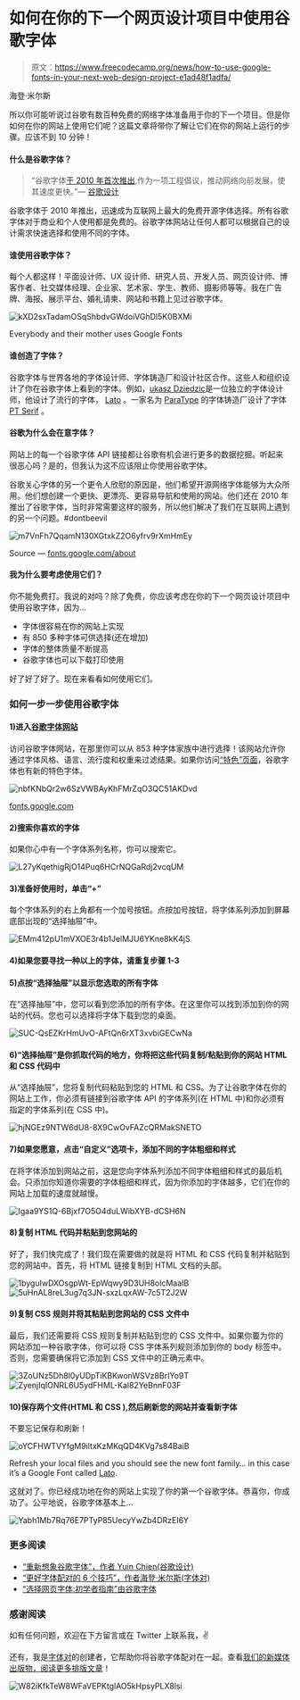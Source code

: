 # 如何在你的下一个网页设计项目中使用谷歌字体

> 原文：<https://www.freecodecamp.org/news/how-to-use-google-fonts-in-your-next-web-design-project-e1ad48f1adfa/>

海登·米尔斯

所以你可能听说过谷歌有数百种免费的网络字体准备用于你的下一个项目。但是你如何在你的网站上使用它们呢？这篇文章将带你了解让它们在你的网站上运行的步骤。应该不到 10 分钟！

#### 什么是谷歌字体？

> “谷歌字体[于 2010 年首次推出](https://googlecode.blogspot.com/2010/05/introducing-google-font-api-google-font.html),作为一项工程倡议，推动网络向前发展，使其速度更快。”— [谷歌设计](https://design.google/library/reimagining-google-fonts/)

谷歌字体于 2010 年推出，迅速成为互联网上最大的免费开源字体选择。所有谷歌字体对于商业和个人使用都是免费的。谷歌字体网站让任何人都可以根据自己的设计需求快速选择和使用不同的字体。

#### 谁使用谷歌字体？

每个人都这样！平面设计师、UX 设计师、研究人员、开发人员、网页设计师、博客作者、社交媒体经理、企业家、艺术家、学生、教师、摄影师等等。我在广告牌、海报、展示平台、婚礼请柬、网站和书籍上见过谷歌字体。

![kXD2sxTadamOSqShbdvGWdoiVGhDl5K0BXMi](img/3db6a2f623af4f9ab7be3e8ff13d98f9.png)

Everybody and their mother uses Google Fonts

#### 谁创造了字体？

谷歌字体与世界各地的字体设计师、字体铸造厂和设计社区合作。这些人和组织设计了你在谷歌字体上看到的字体。例如，[ukasz Dziedzic](http://www.latofonts.com/)是一位独立的字体设计师，他设计了流行的字体， [Lato](https://fonts.google.com/specimen/Lato) 。一家名为 [ParaType](http://www.paratype.com/) 的字体铸造厂设计了字体 [PT Serif](https://fonts.google.com/specimen/PT+Serif) 。

#### 谷歌为什么会在意字体？

网站上的每一个谷歌字体 API 链接都让谷歌有机会进行更多的数据挖掘。听起来很恶心吗？是的，但我认为这不应该阻止你使用谷歌字体。

谷歌关心字体的另一个更令人欣慰的原因是，他们希望开源网络字体能够为大众所用。他们想创建一个更快、更漂亮、更容易导航和使用的网站。他们还在 2010 年推出了谷歌字体，当时非常需要这样的服务，所以他们解决了我们在互联网上遇到的另一个问题。#dontbeevil

![m7VnFh7QqamN130XGtxkZ2O6yfrv9rXmHmEy](img/cdec981b114eb19e8ab31c421cccb60a.png)

Source — [fonts.google.com/about](https://fonts.google.com/about)

#### 我为什么要考虑使用它们？

你不能免费打。我说的对吗？除了免费，你应该考虑在你的下一个网页设计项目中使用谷歌字体，因为…

*   字体很容易在你的网站上实现
*   有 850 多种字体可供选择(还在增加)
*   字体的整体质量不断提高
*   谷歌字体也可以下载打印使用

好了好了好了。现在来看看如何使用它们。

### 如何一步一步使用谷歌字体

#### 1)进入[谷歌字体网站](https://fonts.google.com/)

访问谷歌字体网站，在那里你可以从 853 种字体家族中进行选择！该网站允许你通过字体风格、语言、流行度和权重来过滤结果。如果你访问[“特色”页面](https://fonts.google.com/featured)，谷歌字体也有新的特色字体。

![nbfKNbQr2w6SzVWBAyKhFMrZqO3QC51AKDvd](img/3985ec19c49c443df9089f2b29acabb6.png)

[fonts.google.com](https://fonts.google.com/)

#### 2)搜索你喜欢的字体

如果你心中有一个字体系列名称，你可以搜索它。

![L27yKqethigRjO14Puq6HCrNQGaRdj2vcqUM](img/1366ea5e55a8300ad45e68675b70b96e.png)

#### 3)准备好使用时，单击“+”

每个字体系列的右上角都有一个加号按钮。点按加号按钮，将字体系列添加到屏幕底部出现的“选择抽屉”中。

![EMm412pU1mVXOE3r4b1JelMJU6YKne8kK4jS](img/9964fc3741de2292a3d6e9738dac574f.png)

#### 4)如果您要寻找一种以上的字体，请重复步骤 1-3

#### 5)点按“选择抽屉”以显示您选取的所有字体

在“选择抽屉”中，您可以看到您添加的所有字体。在这里你可以找到添加到你的网站的代码。您也可以选择将字体下载到您的桌面。

![SUC-QsEZKrHmUvO-AFtQn6rXT3xvbiGECwNa](img/2c874ac6c5b82328e9246423d7c4adfa.png)

#### 6)“选择抽屉”是你抓取代码的地方，你将把这些代码复制/粘贴到你的网站 HTML 和 CSS 代码中

从“选择抽屉”，您将复制代码粘贴到您的 HTML 和 CSS。为了让谷歌字体在你的网站上工作，你必须有链接到谷歌字体 API 的字体系列(在 HTML 中)和你必须有指定的字体系列(在 CSS 中)。

![hjNGEz9NTW6dU8-8X9CwOvFAZcQRMakSNETO](img/2e18052dd778453275ff53ca6039cc65.png)

#### 7)如果您愿意，点击“自定义”选项卡，添加不同的字体粗细和样式

在将字体添加到网站之前，这是您向字体系列添加不同字体粗细和样式的最后机会。只添加你知道你需要的字体粗细和样式，因为你添加的字体越多，它们在你的网站上加载的速度就越慢。

![Igaa9YS1Q-6Bjxf7O5O4duLWibXYB-dCSH6N](img/1300cda7042184db5d5a4d5a30afa509.png)

#### 8)复制 HTML 代码并粘贴到您网站的

好了，我们快完成了！我们现在需要做的就是将 HTML 和 CSS 代码复制并粘贴到您的网站中。首先，将 HTML 链接复制到 HTML 文档的头部。

![1byguIwDXOsgpWt-EpWqwy9D3UH8olcMaaIB](img/47a07d66f39cb3e2e5a243ff133465a9.png)![5uHnAL8reL3ug7q3JN-sxzLqxAW-7c5T2J2W](img/c3806dfdb2e437b8820964c8b1d24a65.png)

#### 9)复制 CSS 规则并将其粘贴到您网站的 CSS 文件中

最后，我们还需要将 CSS 规则复制并粘贴到您的 CSS 文件中。如果你要为你的网站添加一种谷歌字体，你可以将 CSS 字体系列规则添加到你的 body 标签中。否则，您需要确保将它添加到 CSS 文件中的正确元素中。

![3ZoUNz5Dh8l0yUDpTiKBKwonWSVz8BrIYo9T](img/4cdb240da04f57c4bc3123e33ca4d322.png)![ZyenjIqIONRL6U5ydFHML-Kal82YeBnnF03F](img/a089064dfda956fa970a0acc4bce843d.png)

#### 10)保存两个文件(HTML 和 CSS ),然后刷新您的网站并查看新字体

不要忘记保存和刷新！

![oYCFHWTVYfgM9iltxKzMKqQD4KVg7s84BaiB](img/7ab3f96bf5866232de022fe9ca47f57a.png)

Refresh your local files and you should see the new font family… in this case it’s a Google Font called [Lato](https://fonts.google.com/specimen/Lato).

这就对了。你已经成功地在你的网站上实现了你的第一个谷歌字体。恭喜你，你成功了。公平地说，谷歌字体基本上…

![Yabh1Mb7Rq76E7PTyP85UecyYwZb4DRzEI6Y](img/ea96c418f6b1a5a3b63983ae4411a15e.png)

### 更多阅读

*   [“重新想象谷歌字体”，作者 Yuin Chien(谷歌设计)](https://design.google/library/reimagining-google-fonts/)
*   [“更好字体配对的 6 个技巧”，作者海登·米尔斯(字体对)](https://medium.com/fontpair/6-tips-for-better-font-pairing-b71d1045032c)
*   [“选择网页字体:初学者指南”由谷歌字体](https://design.google/library/choosing-web-fonts-beginners-guide/)

### 感谢阅读

如有任何问题，欢迎在下方留言或在 Twitter 上联系我，✌️

还有，我是[字体对](https://fontpair.co/)的创建者，它帮助你将谷歌字体配对在一起。查看[我们的新媒体出版物，阅读更多排版文章](https://medium.com/fontpair)！

![W82iKfkTeW8WFaVEPKtglAO5kHpsyPLX8lsi](img/7b278b9372fbd11b0b5744d0ad964ac0.png)